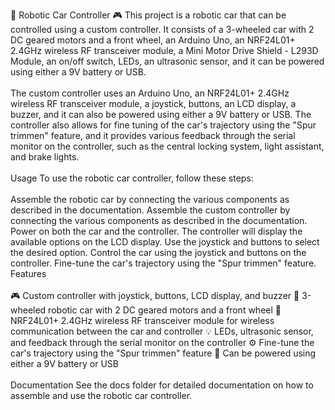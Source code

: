 🚗 Robotic Car Controller 🎮
This project is a robotic car that can be controlled using a custom controller. It consists of a 3-wheeled car with 2 DC geared motors and a front wheel, an Arduino Uno, an NRF24L01+ 2.4GHz wireless RF transceiver module, a Mini Motor Drive Shield - L293D Module, an on/off switch, LEDs, an ultrasonic sensor, and it can be powered using either a 9V battery or USB.
<br><br>
The custom controller uses an Arduino Uno, an NRF24L01+ 2.4GHz wireless RF transceiver module, a joystick, buttons, an LCD display, a buzzer, and it can also be powered using either a 9V battery or USB. The controller also allows for fine tuning of the car's trajectory using the "Spur trimmen" feature, and it provides various feedback through the serial monitor on the controller, such as the central locking system, light assistant, and brake lights.
<br><br>
Usage
To use the robotic car controller, follow these steps:
<br><br>
Assemble the robotic car by connecting the various components as described in the documentation.
Assemble the custom controller by connecting the various components as described in the documentation.
Power on both the car and the controller.
The controller will display the available options on the LCD display. Use the joystick and buttons to select the desired option.
Control the car using the joystick and buttons on the controller. Fine-tune the car's trajectory using the "Spur trimmen" feature.
Features
<br><br>
🎮 Custom controller with joystick, buttons, LCD display, and buzzer
🚗 3-wheeled robotic car with 2 DC geared motors and a front wheel
📡 NRF24L01+ 2.4GHz wireless RF transceiver module for wireless communication between the car and controller
💡 LEDs, ultrasonic sensor, and feedback through the serial monitor on the controller
⚙️ Fine-tune the car's trajectory using the "Spur trimmen" feature
🔋 Can be powered using either a 9V battery or USB
<br><br>
Documentation
See the docs folder for detailed documentation on how to assemble and use the robotic car controller.
